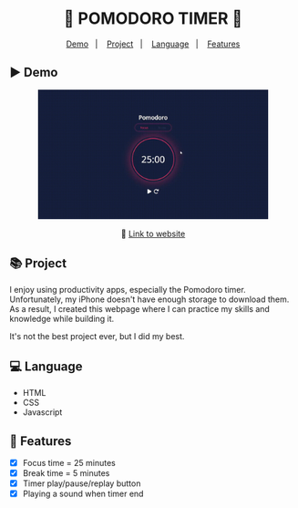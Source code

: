 <div align="center">
    <h1>🍅 POMODORO TIMER 🍅</h1>
</div>

<p align="center">
    <a href="#-Demo">Demo</a>&nbsp;&nbsp;&nbsp;|&nbsp;&nbsp;&nbsp;
    <a href="#-Project">Project</a>&nbsp;&nbsp;&nbsp;|&nbsp;&nbsp;&nbsp;
    <a href="#-Language">Language</a>&nbsp;&nbsp;&nbsp;|&nbsp;&nbsp;&nbsp;
    <a href="#-Features">Features</a>
</p>

[//]: # (Insert a video/gif demo below here and a link to web)

## ▶ Demo
<div align="center">
    <img src="./README/demo.gif" alt="Project gif demo" width="80%">
    <br>
    <p>
        🔗 <a href="https://hucphoang.github.io/pomodoro-timer/" target="_blank">Link to website</a>
    </p>
</div>

## 📚 Project
I enjoy using productivity apps, especially the Pomodoro timer. Unfortunately, my iPhone doesn't have enough storage to download them. As a result, I created this webpage where I can practice my skills and knowledge while building it.

It's not the best project ever, but I did my best.

## 💻 Language
* HTML
* CSS
* Javascript

## 📃 Features
- [x] Focus time = 25 minutes
- [x] Break time = 5 minutes
- [x] Timer play/pause/replay button
- [x] Playing a sound when timer end
